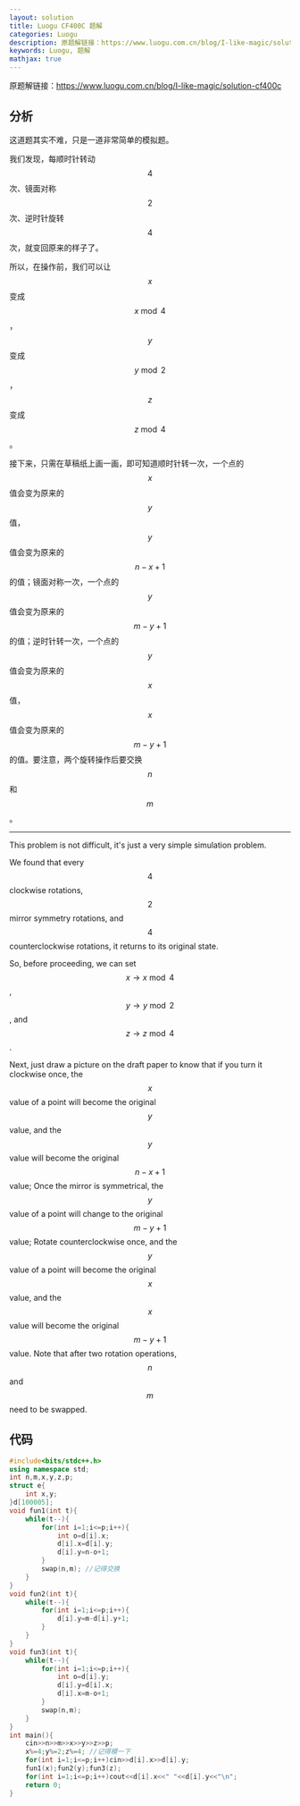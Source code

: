 ```yaml
---
layout: solution
title: Luogu CF400C 题解
categories: Luogu
description: 原题解链接：https://www.luogu.com.cn/blog/I-like-magic/solution-cf400c
keywords: Luogu, 题解
mathjax: true
---
```


原题解链接：<https://www.luogu.com.cn/blog/I-like-magic/solution-cf400c>

## 分析

这道题其实不难，只是一道非常简单的模拟题。

我们发现，每顺时针转动 $$4$$ 次、镜面对称 $$2$$ 次、逆时针旋转 $$4$$ 次，就变回原来的样子了。

所以，在操作前，我们可以让 $$x$$ 变成 $$x\bmod 4$$，$$y$$ 变成 $$y\bmod 2$$，$$z$$ 变成 $$z\bmod 4$$。

接下来，只需在草稿纸上画一画，即可知道顺时针转一次，一个点的 $$x$$ 值会变为原来的 $$y$$ 值，$$y$$ 值会变为原来的 $$n-x+1$$ 的值；镜面对称一次，一个点的 $$y$$ 值会变为原来的 $$m-y+1$$ 的值；逆时针转一次，一个点的 $$y$$ 值会变为原来的 $$x$$ 值，$$x$$ 值会变为原来的 $$m-y+1$$ 的值。要注意，两个旋转操作后要交换 $$n$$ 和 $$m$$。

---

This problem is not difficult, it's just a very simple simulation problem.

We found that every $$4$$ clockwise rotations, $$2$$ mirror symmetry rotations, and $$4$$ counterclockwise rotations, it returns to its original state.

So, before proceeding, we can set $$x\to x \bmod 4$$, $$y \to y \bmod 2$$, and $$z \to z \bmod 4$$.

Next, just draw a picture on the draft paper to know that if you turn it clockwise once, the $$x$$ value of a point will become the original $$y$$ value, and the $$y$$ value will become the original $$n-x+1$$ value; Once the mirror is symmetrical, the $$y$$ value of a point will change to the original $$m-y+1$$ value; Rotate counterclockwise once, and the $$y$$ value of a point will become the original $$x$$ value, and the $$x$$ value will become the original $$m-y+1$$ value. Note that after two rotation operations, $$n$$ and $$m$$ need to be swapped.

## 代码

```cpp
#include<bits/stdc++.h>
using namespace std;
int n,m,x,y,z,p;
struct e{
	int x,y;
}d[100005];
void fun1(int t){
	while(t--){
		for(int i=1;i<=p;i++){
			int o=d[i].x;
			d[i].x=d[i].y;
			d[i].y=n-o+1;
		}
		swap(n,m); //记得交换
	}
}
void fun2(int t){
	while(t--){
		for(int i=1;i<=p;i++){
			d[i].y=m-d[i].y+1;
		}
	}
}
void fun3(int t){
	while(t--){
		for(int i=1;i<=p;i++){
			int o=d[i].y;
			d[i].y=d[i].x;
			d[i].x=m-o+1;
		}
		swap(n,m);
	}
}
int main(){
	cin>>n>>m>>x>>y>>z>>p;
	x%=4;y%=2;z%=4; //记得模一下
	for(int i=1;i<=p;i++)cin>>d[i].x>>d[i].y;
	fun1(x);fun2(y);fun3(z);
	for(int i=1;i<=p;i++)cout<<d[i].x<<" "<<d[i].y<<"\n";
	return 0;
} 
```
